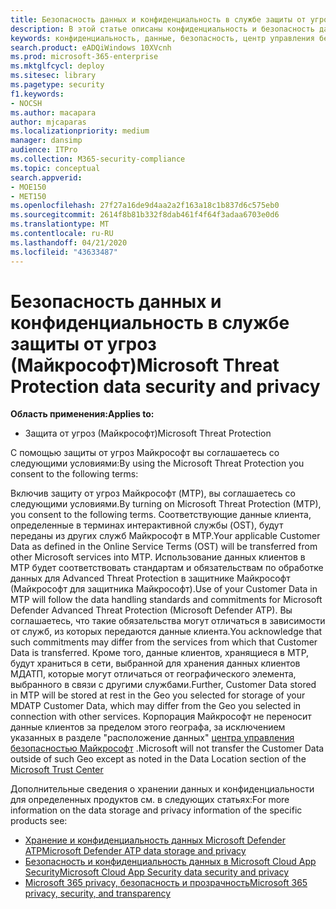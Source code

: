 ```yaml
---
title: Безопасность данных и конфиденциальность в службе защиты от угроз (Майкрософт)
description: В этой статье описаны конфиденциальность и безопасность данных службы.
keywords: конфиденциальность, данные, безопасность, центр управления безопасностью, сбор сведений
search.product: eADQiWindows 10XVcnh
ms.prod: microsoft-365-enterprise
ms.mktglfcycl: deploy
ms.sitesec: library
ms.pagetype: security
f1.keywords:
- NOCSH
ms.author: macapara
author: mjcaparas
ms.localizationpriority: medium
manager: dansimp
audience: ITPro
ms.collection: M365-security-compliance
ms.topic: conceptual
search.appverid:
- MOE150
- MET150
ms.openlocfilehash: 27f27a16de9d4aa2a2f163a18c1b837d6c575eb0
ms.sourcegitcommit: 2614f8b81b332f8dab461f4f64f3adaa6703e0d6
ms.translationtype: MT
ms.contentlocale: ru-RU
ms.lasthandoff: 04/21/2020
ms.locfileid: "43633487"
---
```

# <a name="microsoft-threat-protection-data-security-and-privacy"></a><span data-ttu-id="12496-104">Безопасность данных и конфиденциальность в службе защиты от угроз (Майкрософт)</span><span class="sxs-lookup"><span data-stu-id="12496-104">Microsoft Threat Protection data security and privacy</span></span>

<span data-ttu-id="12496-105">**Область применения:**</span><span class="sxs-lookup"><span data-stu-id="12496-105">**Applies to:**</span></span>
- <span data-ttu-id="12496-106">Защита от угроз (Майкрософт)</span><span class="sxs-lookup"><span data-stu-id="12496-106">Microsoft Threat Protection</span></span>



<span data-ttu-id="12496-107">С помощью защиты от угроз Майкрософт вы соглашаетесь со следующими условиями:</span><span class="sxs-lookup"><span data-stu-id="12496-107">By using the Microsoft Threat Protection you consent to the following terms:</span></span>

<span data-ttu-id="12496-108">Включив защиту от угроз Майкрософт (MTP), вы соглашаетесь со следующими условиями.</span><span class="sxs-lookup"><span data-stu-id="12496-108">By turning on Microsoft Threat Protection (MTP), you consent to the following terms.</span></span> <span data-ttu-id="12496-109">Соответствующие данные клиента, определенные в терминах интерактивной службы (OST), будут переданы из других служб Майкрософт в MTP.</span><span class="sxs-lookup"><span data-stu-id="12496-109">Your applicable Customer Data as defined in the Online Service Terms (OST) will be transferred from other Microsoft services into MTP.</span></span> <span data-ttu-id="12496-110">Использование данных клиентов в MTP будет соответствовать стандартам и обязательствам по обработке данных для Advanced Threat Protection в защитнике Майкрософт (Майкрософт для защитника Майкрософт).</span><span class="sxs-lookup"><span data-stu-id="12496-110">Use of your Customer Data in MTP will follow the data handling standards and commitments for Microsoft Defender Advanced Threat Protection (Microsoft Defender ATP).</span></span> <span data-ttu-id="12496-111">Вы соглашаетесь, что такие обязательства могут отличаться в зависимости от служб, из которых передаются данные клиента.</span><span class="sxs-lookup"><span data-stu-id="12496-111">You acknowledge that such commitments may differ from the services from which that Customer Data is transferred.</span></span> <span data-ttu-id="12496-112">Кроме того, данные клиентов, хранящиеся в MTP, будут храниться в сети, выбранной для хранения данных клиентов МДАТП, которые могут отличаться от географического элемента, выбранного в связи с другими службами.</span><span class="sxs-lookup"><span data-stu-id="12496-112">Further, Customer Data stored in MTP will be stored at rest in the Geo you selected for storage of your MDATP Customer Data, which may differ from the Geo you selected in connection with other services.</span></span> <span data-ttu-id="12496-113">Корпорация Майкрософт не переносит данные клиентов за пределом этого географа, за исключением указанных в разделе "расположение данных" [центра управления безопасностью Майкрософт](https://www.microsoft.com/trust-center) .</span><span class="sxs-lookup"><span data-stu-id="12496-113">Microsoft will not transfer the Customer Data outside of such Geo except as noted in the Data Location section of the [Microsoft Trust Center](https://www.microsoft.com/trust-center)</span></span>

<span data-ttu-id="12496-114">Дополнительные сведения о хранении данных и конфиденциальности для определенных продуктов см. в следующих статьях:</span><span class="sxs-lookup"><span data-stu-id="12496-114">For more information on the data storage and privacy information of the specific products see:</span></span>
- [<span data-ttu-id="12496-115">Хранение и конфиденциальность данных Microsoft Defender ATP</span><span class="sxs-lookup"><span data-stu-id="12496-115">Microsoft Defender ATP data storage and privacy</span></span>](https://docs.microsoft.com/windows/security/threat-protection/microsoft-defender-atp/data-storage-privacy)
- [<span data-ttu-id="12496-116">Безопасность и конфиденциальность данных в Microsoft Cloud App Security</span><span class="sxs-lookup"><span data-stu-id="12496-116">Microsoft Cloud App Security data security and privacy</span></span>](https://docs.microsoft.com/cloud-app-security/cas-compliance-trust)
- [<span data-ttu-id="12496-117">Microsoft 365 privacy, безопасность и прозрачность</span><span class="sxs-lookup"><span data-stu-id="12496-117">Microsoft 365 privacy, security, and transparency</span></span>](https://docs.microsoft.com/office365/servicedescriptions/office-365-platform-service-description/privacy-security-and-transparency#advanced-threat-protection)
